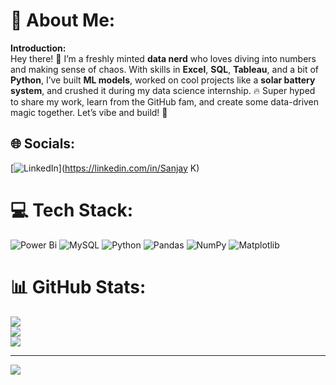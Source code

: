 # 💫 About Me:
**Introduction:**  <br>Hey there! 👋 I’m a freshly minted **data nerd** who loves diving into numbers and making sense of chaos. With skills in **Excel**, **SQL**, **Tableau**, and a bit of **Python**, I’ve built **ML models**, worked on cool projects like a **solar battery system**, and crushed it during my data science internship. 🔥 Super hyped to share my work, learn from the GitHub fam, and create some data-driven magic together. Let’s vibe and build! 🚀


## 🌐 Socials:
[![LinkedIn](https://img.shields.io/badge/LinkedIn-%230077B5.svg?logo=linkedin&logoColor=white)](https://linkedin.com/in/Sanjay K) 

# 💻 Tech Stack:
![Power Bi](https://img.shields.io/badge/power_bi-F2C811?style=for-the-badge&logo=powerbi&logoColor=black) ![MySQL](https://img.shields.io/badge/mysql-4479A1.svg?style=for-the-badge&logo=mysql&logoColor=white) ![Python](https://img.shields.io/badge/python-3670A0?style=for-the-badge&logo=python&logoColor=ffdd54) ![Pandas](https://img.shields.io/badge/pandas-%23150458.svg?style=for-the-badge&logo=pandas&logoColor=white) ![NumPy](https://img.shields.io/badge/numpy-%23013243.svg?style=for-the-badge&logo=numpy&logoColor=white) ![Matplotlib](https://img.shields.io/badge/Matplotlib-%23ffffff.svg?style=for-the-badge&logo=Matplotlib&logoColor=black)
# 📊 GitHub Stats:
![](https://github-readme-stats.vercel.app/api?username=SanjayK1234&theme=dark&hide_border=false&include_all_commits=false&count_private=false)<br/>
![](https://github-readme-streak-stats.herokuapp.com/?user=SanjayK1234&theme=dark&hide_border=false)<br/>
![](https://github-readme-stats.vercel.app/api/top-langs/?username=SanjayK1234&theme=dark&hide_border=false&include_all_commits=false&count_private=false&layout=compact)

---
[![](https://visitcount.itsvg.in/api?id=SanjayK1234&icon=0&color=0)](https://visitcount.itsvg.in)

<!-- Proudly created with GPRM ( https://gprm.itsvg.in ) -->
